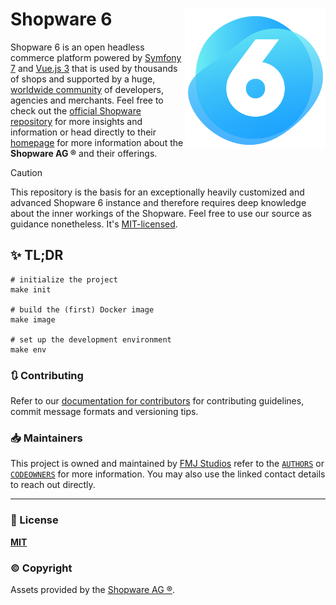 # Shopware 6 <img src="https://raw.githubusercontent.com/fmjstudios/artwork/92640d2534ade93898e0318a903844b451659c6d/projects/shopware/icon/color/shopware-icon-color.png" alt="Shopware Logo" align="right" width="225"/>

Shopware 6 is an open headless commerce platform powered by [Symfony 7][symfony] and [Vue.js 3][vuejs] that is used by
thousands of shops and supported by a huge, [worldwide community][shopware_slack] of developers, agencies and merchants.
Feel free to check out the [official Shopware repository][shopware_repository] for more insights and information or head
directly to their [homepage][shopware] for more information about the **Shopware AG &reg;** and their offerings.

> [!CAUTION]
> This repository is the basis for an exceptionally heavily customized and advanced Shopware 6 instance and therefore
> requires deep knowledge about the inner workings of the Shopware. Feel free to use our source as guidance nonetheless.
> It's [MIT-licensed][license].

## ✨ TL;DR

```shell
# initialize the project
make init

# build the (first) Docker image
make image

# set up the development environment
make env
```

### 🔃 Contributing

Refer to our [documentation for contributors][contributing] for contributing guidelines, commit message
formats and versioning tips.

### 📥 Maintainers

This project is owned and maintained by [FMJ Studios][fmjstudios] refer to
the [`AUTHORS`][authors] or [`CODEOWNERS`][codeowners] for more information. You may also use the linked
contact details to reach out directly.

---

### 📜 License

**[MIT][license]**

### ©️ Copyright

Assets provided by the [Shopware AG &reg;][shopware].

<!-- INTERNAL REFERENCES -->

<!-- File references -->

[license]: LICENSE
[authors]: .github/AUTHORS
[codeowners]: .github/CODEOWNERS
[contributing]: docs/CONTRIBUTING.md

<!-- General links -->

[fmjstudios]: https://github.com/fmjstudios
[vuejs]: https://vuejs.org
[symfony]: https://symfony.com
[shopware]: https://www.shopware.com/
[shopware_slack]: https://slack.shopware.com
[shopware_repository]: https://github.com/shopware/shopware
